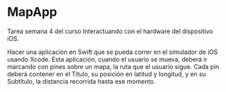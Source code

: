 # MapApp
Tarea semana 4 del curso Interactuando con el hardware del dispositivo iOS.

Hacer una aplicación en Swift que se pueda correr en el simulador de iOS usando Xcode. Esta aplicación, cuando el usuario se mueva, deberá ir marcando con pines sobre un mapa, la ruta que el usuario sigue. Cada pin deberá contener en el Título, su posición en latitud y longitud, y en su Subtítulo, la distancia recorrida hasta ese momento.
